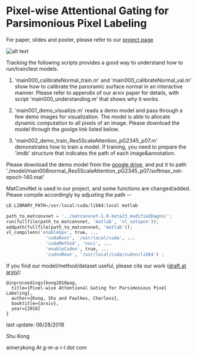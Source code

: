 # Pixel-wise Attentional Gating for Parsimonious Pixel Labeling

For paper, slides and poster, please refer to our [project page](http://www.ics.uci.edu/~skong2/PAG.html "pixel-attentional-gating")


![alt text](http://www.ics.uci.edu/~skong2/image/PAG_splashFigure.png "visualization")

Tracking the following scripts provides a good way to understand how to run/train/test models.

1. 'main000_calibrateNormal_train.m' and 'main000_calibrateNormal_val.m' show how to calibrate the panoramic surface normal in an interactive manner. Please refer to appendix of our arxiv paper for details, with script 'main000_understanding.m' that shows why it works.

2. 'main001_demo_visualize.m' reads a demo model and pass through a few demo images for visualization. The model is able to allocate dynamic computation to all pixels of an image. Please download the model through the goolge link listed below.

3. 'main002_demo_train_Res5ScaleAttention_pG2345_p07.m' demonstrates how to train a model. If training, you need to prepare the 'imdb' structure that indicates the path of each image&annotation. 



Please download the demo model from the [google drive](https://drive.google.com/open?id=1VmwFLzxlstsoAaq0UrOsZZuLLVUJaCiN), and put it to path './model/main006normal_Res5ScaleAttention_pG2345_p07/softmax_net-epoch-140.mat'




MatConvNet is used in our project, and some functions are changed/added. Please compile accordingly by adjusting the path --

```python
LD_LIBRARY_PATH=/usr/local/cuda/lib64:local matlab 

path_to_matconvnet = '../matconvnet-1.0-beta23_modifiedDagnn/';
run(fullfile(path_to_matconvnet, 'matlab', 'vl_setupnn'));
addpath(fullfile(path_to_matconvnet, 'matlab'));
vl_compilenn('enableGpu', true, ...
               'cudaRoot', '/usr/local/cuda', ...
               'cudaMethod', 'nvcc', ...
               'enableCudnn', true, ...
               'cudnnRoot', '/usr/local/cuda/cudnn/lib64') ;

```


If you find our model/method/dataset useful, please cite our work ([draft at arxiv](https://arxiv.org/abs/XXXXXX)):

    @inproceedings{kong2018pag,
      title={Pixel-wise Attentional Gating for Parsimonious Pixel Labeling},
      author={Kong, Shu and Fowlkes, Charless},
      booktitle={arxiv},
      year={2018}
    }



last update: 06/28/2018

Shu Kong

aimerykong At g-m-a-i-l dot com

